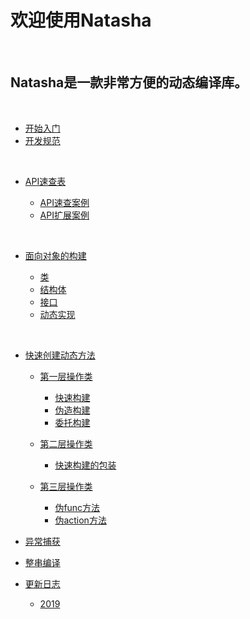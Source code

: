 # 欢迎使用Natasha

<br/>

## Natasha是一款非常方便的动态编译库。

<br/>

 - [开始入门](./zh/getting-started.md)
 - [开发规范](./zh/development-specification.md)  
 
<br/>

 - [API速查表](./zh/api/index.md)  
 
   - [API速查案例](./zh/api/api-samples.md)
   - [API扩展案例](./zh/api/extensions-samples.md)  
   
<br/>

 - [面向对象的构建](./zh/oop/index.md)  
 
   - [类](./zh/oop/class.md)
   - [结构体](./zh/oop/struct.md)
   - [接口](./zh/oop/interface.md)
   - [动态实现](./zh/oop/proxy.md)  
   
<br/>

 - [快速创建动态方法](./zh/method/index.md)  
 
   - [第一层操作类](./zh/method/layer1.md)
     - [快速构建](./zh/method/fast-method.md)
     - [伪造构建](./zh/method/fake-method.md)
     - [委托构建](./zh/method/delegate-method.md)  
     
   - [第二层操作类](./zh/method/layer2.md)
     - [快速构建的包装](./zh/method/new-method.md)  
     
   - [第三层操作类](./zh/method/layer3.md)
     - [伪func方法](./zh/method/nfunc-method.md)
     - [伪action方法](./zh/method/naction-method.md)  
     
 - [异常捕获](./zh/exception.md)
 - [整串编译](./zh/string-complie.md)  
 
 - [更新日志](./zh/log/index.md)
   - [2019](./zh/log/2019.md)

